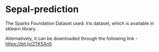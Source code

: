 # Sepal-prediction
The Sparks Foundation
Dataset used: Iris dataset, which is available in sklearn library.


Alternatively, it can be downloaded through the following link - https://bit.ly/2TK5Xn5
